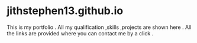 # jithstephen13.github.io

This is my portfolio . All my qualification ,skills ,projects are shown here . All the links are provided where you can contact me by a click .
